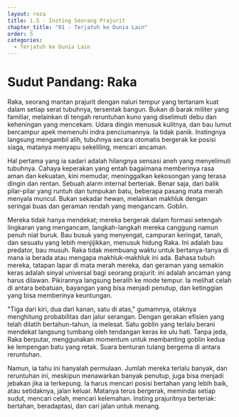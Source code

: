 ```yaml
---
layout: reza
title: 1.5 - Insting Seorang Prajurit
chapter_title: "01 - Terjatuh ke Dunia Lain"
order: 5
categories:
  - Terjatuh ke Dunia Lain
---
```

# Sudut Pandang: Raka

Raka, seorang mantan prajurit dengan naluri tempur yang tertanam kuat dalam setiap serat tubuhnya, tersentak bangun. Bukan di barak militer yang familiar, melainkan di tengah reruntuhan kuno yang diselimuti debu dan keheningan yang mencekam. Udara dingin menusuk kulitnya, dan bau lumut bercampur apek memenuhi indra penciumannya. Ia tidak panik. Instingnya langsung mengambil alih, tubuhnya secara otomatis bergerak ke posisi siaga, matanya menyapu sekeliling, mencari ancaman.

Hal pertama yang ia sadari adalah hilangnya sensasi aneh yang menyelimuti tubuhnya. Cahaya keperakan yang entah bagaimana memberinya rasa aman dan kekuatan, kini memudar, meninggalkan kekosongan yang terasa dingin dan rentan. Sebuah alarm internal berteriak. Benar saja, dari balik pilar-pilar yang runtuh dan tumpukan batu, beberapa pasang mata merah menyala muncul. Bukan sekadar hewan, melainkan makhluk dengan seringai buas dan geraman rendah yang mengancam. Goblin.

Mereka tidak hanya mendekat; mereka bergerak dalam formasi setengah lingkaran yang mengancam, langkah-langkah mereka canggung namun penuh niat buruk. Bau busuk yang menyengat, campuran keringat, tanah, dan sesuatu yang lebih menjijikkan, menusuk hidung Raka. Ini adalah bau predator, bau musuh. Raka tidak membuang waktu untuk bertanya-tanya di mana ia berada atau mengapa makhluk-makhluk ini ada. Bahasa tubuh mereka, tatapan lapar di mata merah mereka, dan geraman yang semakin keras adalah sinyal universal bagi seorang prajurit: ini adalah ancaman yang harus dilawan. Pikirannya langsung beralih ke mode tempur. Ia melihat celah di antara bebatuan, bayangan yang bisa menjadi penutup, dan ketinggian yang bisa memberinya keuntungan.

"Tiga dari kiri, dua dari kanan, satu di atas," gumamnya, otaknya menghitung probabilitas dan jalur serangan. Dengan gerakan efisien yang telah dilatih bertahun-tahun, ia melesat. Satu goblin yang terlalu berani mendekat langsung tumbang oleh tendangan keras ke ulu hati. Tanpa jeda, Raka berputar, menggunakan momentum untuk membanting goblin kedua ke lempengan batu yang retak. Suara benturan tulang bergema di antara reruntuhan.

Namun, ia tahu ini hanyalah permulaan. Jumlah mereka terlalu banyak, dan reruntuhan ini, meskipun menawarkan banyak penutup, juga bisa menjadi jebakan jika ia terkepung. Ia harus mencari posisi bertahan yang lebih baik, atau setidaknya, jalan keluar. Matanya terus bergerak, memindai setiap sudut, mencari celah, mencari kelemahan. Insting prajuritnya berteriak: bertahan, beradaptasi, dan cari jalan untuk menang.
